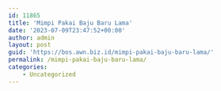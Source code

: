 ```yaml
---
id: 11865
title: 'Mimpi Pakai Baju Baru Lama'
date: '2023-07-09T23:47:52+00:00'
author: admin
layout: post
guid: 'https://bos.awn.biz.id/mimpi-pakai-baju-baru-lama/'
permalink: /mimpi-pakai-baju-baru-lama/
categories:
    - Uncategorized
---
```


